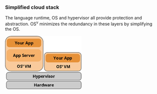 ### Simplified cloud stack

The language runtime, OS and hypervisor all provide protection and abstraction. OS<sup>v</sup> minimizes the redundancy in these layers by simplifying the OS.

![app](images/app.jpg)
